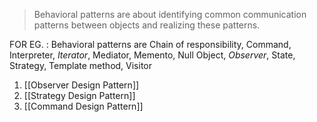 > Behavioral patterns are about identifying common communication patterns between objects and realizing these patterns.

FOR EG. : Behavioral patterns are Chain of responsibility, Command, Interpreter, _Iterator_, Mediator, Memento, Null Object, _Observer_, State, Strategy, Template method, Visitor

1. [[Observer Design Pattern]]
2. [[Strategy Design Pattern]]
3. [[Command Design Pattern]]